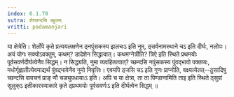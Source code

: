 ```yaml
---
index: 6.1.70
sutra: शेश्छन्दसि बहुलम्
vritti: padamanjari
---
```


 या क्षेत्रेति। शेर्लोपे कृते प्रत्ययलक्षणेन ठ्नपुंसकस्य झलचःऽ इति नुम्, ठ्सर्वनामस्थाने चऽ इति दीर्घः, नलोपः। अयं योगः सक्योऽवक्तुम्, कथम्? डादेशेन सिद्धत्वात्। कथमग्नेत्रीति? त्रिऐ इति स्थिते प्रथमयोः पूर्वसवर्णदीर्घत्वेनैव सिद्धम्। न सिद्ध्यति, नुमा व्यवहितत्वात्? च्छन्दसि नपुंसकस्य पुंवद्भावो पक्तव्यः, मधोर्गृह्णातीत्येवमाद्यर्थं पुंवद्भावेनैव नुमो निवृत्तिः। एवमपि ठ्जसि चऽ इति गुणः प्राप्नोति, वक्ष्यत्येतत्--ठुसादिषु च्छन्दसि वावचनं प्राङ् णौ चङ्युपधायाःऽ इति। अपि च या क्षेत्रा, ता ता पिण्डानामिति ताइ इति स्थिते ठ्सुपां सुलुक्ऽ इतीकारस्याकारे कृते ठ्प्रथमयोः पूर्वसवर्णःऽ इति दीर्घत्वेन सिद्धम् ॥